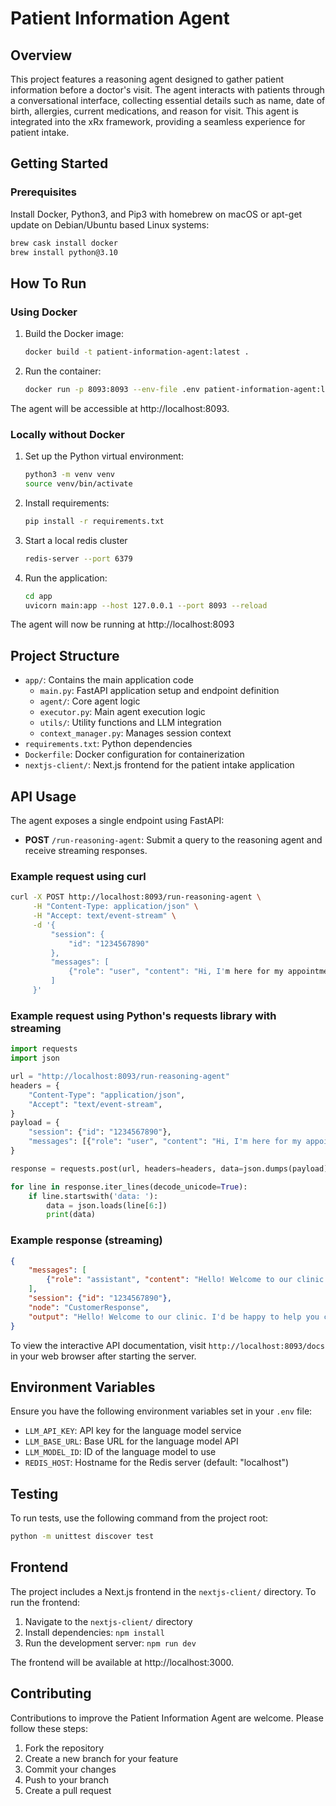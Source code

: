 # Patient Information Agent

## Overview

This project features a reasoning agent designed to gather patient information before a doctor's visit. The agent interacts with patients through a conversational interface, collecting essential details such as name, date of birth, allergies, current medications, and reason for visit. This agent is integrated into the xRx framework, providing a seamless experience for patient intake.

## Getting Started

### Prerequisites

Install Docker, Python3, and Pip3 with homebrew on macOS or apt-get update on Debian/Ubuntu based Linux systems:

```bash
brew cask install docker
brew install python@3.10
```

## How To Run

### Using Docker

1. Build the Docker image:
   ```bash
   docker build -t patient-information-agent:latest .
   ```

2. Run the container:
   ```bash
   docker run -p 8093:8093 --env-file .env patient-information-agent:latest
   ```

The agent will be accessible at http://localhost:8093.

### Locally without Docker

1. Set up the Python virtual environment:
   ```bash
   python3 -m venv venv
   source venv/bin/activate
   ```

2. Install requirements:
   ```bash
   pip install -r requirements.txt
   ```
3. Start a local redis cluster
    ```bash
    redis-server --port 6379
    ```
4. Run the application:
   ```bash
   cd app
   uvicorn main:app --host 127.0.0.1 --port 8093 --reload
   ```

The agent will now be running at http://localhost:8093

## Project Structure

- `app/`: Contains the main application code
  - `main.py`: FastAPI application setup and endpoint definition
  - `agent/`: Core agent logic
  - `executor.py`: Main agent execution logic
  - `utils/`: Utility functions and LLM integration
  - `context_manager.py`: Manages session context
- `requirements.txt`: Python dependencies
- `Dockerfile`: Docker configuration for containerization
- `nextjs-client/`: Next.js frontend for the patient intake application

## API Usage

The agent exposes a single endpoint using FastAPI:

- **POST** `/run-reasoning-agent`: Submit a query to the reasoning agent and receive streaming responses.

### Example request using curl

```bash
curl -X POST http://localhost:8093/run-reasoning-agent \
     -H "Content-Type: application/json" \
     -H "Accept: text/event-stream" \
     -d '{
         "session": {
             "id": "1234567890"
         },
         "messages": [
             {"role": "user", "content": "Hi, I'm here for my appointment."}
         ]
     }'
```

### Example request using Python's requests library with streaming

```python
import requests
import json

url = "http://localhost:8093/run-reasoning-agent"
headers = {
    "Content-Type": "application/json",
    "Accept": "text/event-stream",
}
payload = {
    "session": {"id": "1234567890"},
    "messages": [{"role": "user", "content": "Hi, I'm here for my appointment."}]
}

response = requests.post(url, headers=headers, data=json.dumps(payload), stream=True)

for line in response.iter_lines(decode_unicode=True):
    if line.startswith('data: '):
        data = json.loads(line[6:])
        print(data)
```

### Example response (streaming)

```json
{
    "messages": [
        {"role": "assistant", "content": "Hello! Welcome to our clinic. I'd be happy to help you check in for your appointment. Can you please tell me your full name?"}
    ],
    "session": {"id": "1234567890"},
    "node": "CustomerResponse",
    "output": "Hello! Welcome to our clinic. I'd be happy to help you check in for your appointment. Can you please tell me your full name?"
}
```

To view the interactive API documentation, visit `http://localhost:8093/docs` in your web browser after starting the server.

## Environment Variables

Ensure you have the following environment variables set in your `.env` file:

- `LLM_API_KEY`: API key for the language model service
- `LLM_BASE_URL`: Base URL for the language model API
- `LLM_MODEL_ID`: ID of the language model to use
- `REDIS_HOST`: Hostname for the Redis server (default: "localhost")

## Testing

To run tests, use the following command from the project root:

```bash
python -m unittest discover test
```

## Frontend

The project includes a Next.js frontend in the `nextjs-client/` directory. To run the frontend:

1. Navigate to the `nextjs-client/` directory
2. Install dependencies: `npm install`
3. Run the development server: `npm run dev`

The frontend will be available at http://localhost:3000.

## Contributing

Contributions to improve the Patient Information Agent are welcome. Please follow these steps:

1. Fork the repository
2. Create a new branch for your feature
3. Commit your changes
4. Push to your branch
5. Create a pull request